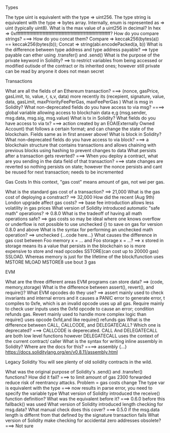 Types

The type uint is equivalent with the type => uint256.
The type string is equivalent with the type => bytes array.
Internally, enum is represented as => uint (typically uint8).
What is the max value of a uint256 in decimal? In hex => 0xffffffffffffffffffffffffffffffffffffffffffffffffffffffffffffffff?
How do you compare strings? ===> How do you concat them? Compare => keccak256(bytes(a)) == keccak256(bytes(b)); Concat => string(abi.encodePacked(a, b))
What is the difference between type address and type address payable? ==> type payable can ether using .transfer() and .send()
What is the purpose of the private keyword in Solidity? ==>  to restrict variables from being accessed or modified outisde of the contract or its inherited ones; however still private can be read by anyone it does not mean secret

Transactions

What are all the fields of an Ethereum transaction? ===>  (nonce, gasPrice, gasLimit, to, value, r, s,v, data) more recently its (recepient, signature, value, data, gasLimit, maxPriorityFeePerGas, maxFeePerGas )
What is msg in Solidity? What non-deprecated fields do you have access to via msg? ====> global variable allowing access to blockchain data e,g (msg.sender, msg.data, msg.sig, msg.value)
What is tx in Solidity? What fields do you have access to via tx? ===> action created by an EOA(Externally Owned Account) that follows a certain format; and can change the state of the blockchain. Fields same as in first answer above!
What is block in Solidity? What non-deprecated fields do you have access to via block? ===> a blockchain structure that contains transactions and allows chaining with previous blocks using hashing to prevent changes to data 
What persists after a transaction gets reverted? ===> 
When you deploy a contract, what are you sending in the data field of that transaction? ===> state changes are reverted so nothing persists on state; however the nonce persists and cant be reused for next transaction; needs to be incremented

Gas Costs
In this context, "gas cost" means amount of gas, not wei per gas.

What is the standard gas cost of a transaction? ==> 21,000
What is the gas cost of deploying a constract? ==> 32,000
How did the recent (Aug 9th) London upgrade affect gas costs? ==> base fee introduction allows less volatility in gas prices 
What version of Solidity introduced automatic "safe math" operations? => 0.8.0 
What is the tradeoff of having all math operations safe? ==> gas costs so may be ideal where one knows overflow or underflow is not possible to use unchecked {} to save on gas for version 0.8.0 and above
What is the syntax for performing an unchecked math operation? ==> unchecked {...code here...}
What causes the difference in gas cost between Foo memory x = ... and Foo storage x = ...? ==> x stored in storage means its a value that persists in the blockchain so is more expensive to store and read opcodes SSTORE(can cost up to 20000 gas) SSLOAD. Whereas memory is just for the lifetime of the block/function uses MSTORE MLOAD MSTORE8 use bout 3 gas

EVM

What are the three different areas EVM programs can store data? ==> (code, memory,storage)
What is the difference between assert(), revert(), and require()? What EVM opcodes do they use? ==> assert mainly used to check invariants and internal errors and it causes a PANIC error to generate error, t compiles to 0xfe, which is an invalid opcode uses up all gas. Require mainly to check user inputs uses the 0xfd opcode to cause an error; condition refunds gas. Revert mainly used to handle more complex logic than require() uses opcode 0xfd,and like require() refunds gas 
What is the difference between CALL, CALLCODE, and DELEGATECALL? Which one is deprecated? ===> CALLCODE is deperecated. CALL And DELEGATECALL are both low level functions however DELEGATECALL uses the context of the current contract/ caller
What is the syntax for writing inline assembly in Solidity? Where are the docs for this? ====> assembly {...} https://docs.soliditylang.org/en/v0.8.11/assembly.html 

Legacy Solidity
You will see plenty of old solidity contracts in the wild.

What was the original purpose of Solidity's .send() and .transfer() functions? How did it fail? ===> to limit amount of gas 2300 forwarded reduce risk of reentrancy attacks. Problem = gas costs change
The type var is equivalent with the type  ===> now results in parse error, you need to specify the variable type 
What version of Solidity introduced the receive() function definition? What was the equivalent before it? ===> 0.6.0 before this fallback() was used
What version of Solidity introduced length checking for msg.data? What manual check does this cover?  ===> 0.5.0 if the msg.data length is differnt from that defined by the signature transaction fails
What version of Solidity make checking for accidental zero addresses obsolete? ===> Not sure 